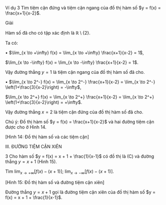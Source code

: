 Ví dụ 3 Tìm tiệm cận đứng và tiệm cận ngang của đồ thị hàm số $y = f(x) = \frac{x+1}{x-2}$.

Giải

Hàm số đã cho có tập xác định là $\mathbb{R} \setminus \{2\}$.

Ta có:

• $\lim_{x \to +\infty} f(x) = \lim_{x \to +\infty} \frac{x+1}{x-2} = 1$,

$\lim_{x \to -\infty} f(x) = \lim_{x \to -\infty} \frac{x+1}{x-2} = 1$.

Vậy đường thẳng $y = 1$ là tiệm cận ngang của đồ thị hàm số đã cho.

• $\lim_{x \to 2^-} f(x) = \lim_{x \to 2^-} \frac{x+1}{x-2} = \lim_{x \to 2^-} \left(1+\frac{3}{x-2}\right) = -\infty$,

$\lim_{x \to 2^+} f(x) = \lim_{x \to 2^+} \frac{x+1}{x-2} = \lim_{x \to 2^+} \left(1+\frac{3}{x-2}\right) = +\infty$.

Vậy đường thẳng $x = 2$ là tiệm cận đứng của đồ thị hàm số đã cho.

Chú ý: Đồ thị hàm số $y = f(x) = \frac{x+1}{x-2}$ và hai đường tiệm cận được cho ở Hình 14.

[Hình 14: Đồ thị hàm số và các tiệm cận]

III. ĐƯỜNG TIỆM CẬN XIÊN

3 Cho hàm số $y = f(x) = x + 1 + \frac{1}{x-1}$ có đồ thị là (C) và đường thẳng $y = x + 1$ (Hình 15).

Tìm $\lim_{x \to +\infty} [f(x)-(x+1)]$; $\lim_{x \to -\infty} [f(x)-(x+1)]$.

[Hình 15: Đồ thị hàm số và đường tiệm cận xiên]

Đường thẳng $y = x + 1$ gọi là đường tiệm cận xiên của đồ thị hàm số $y = f(x) = x + 1 + \frac{1}{x-1}$.